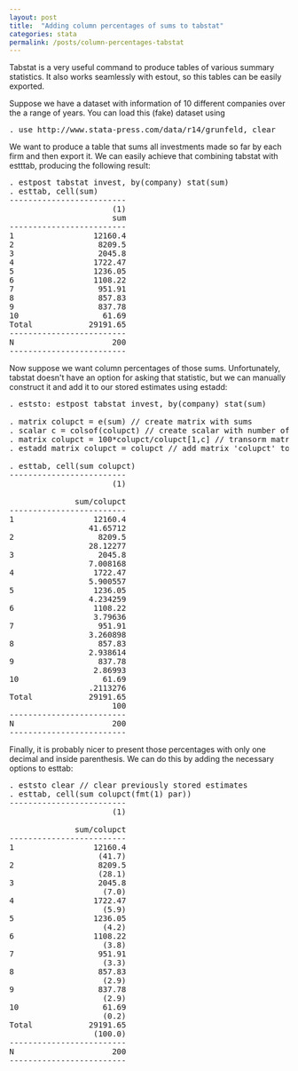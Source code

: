 ```yaml
---
layout: post
title:  "Adding column percentages of sums to tabstat"
categories: stata
permalink: /posts/column-percentages-tabstat
---
```


Tabstat is a very useful command to produce tables of various summary statistics. It also works seamlessly with estout, so this tables can be easily exported.

Suppose we have a dataset with information of 10 different companies over the a range of years. You can load this (fake) dataset using

<pre class="sh_stata">
. use http://www.stata-press.com/data/r14/grunfeld, clear
</pre>

We want to produce a table that sums all investments made so far by each firm and then export it. We can easily achieve that combining tabstat with estttab, producing the following result:

<pre class="sh_stata">
. estpost tabstat invest, by(company) stat(sum)
. esttab, cell(sum)
-------------------------
                      (1)
                      sum
-------------------------
1                 12160.4
2                  8209.5
3                  2045.8
4                 1722.47
5                 1236.05
6                 1108.22
7                  951.91
8                  857.83
9                  837.78
10                  61.69
Total            29191.65
-------------------------
N                     200
-------------------------
</pre>

Now suppose we want column percentages of those sums. Unfortunately, tabstat doesn't have an option for asking that statistic, but we can manually construct it and add it to our stored estimates using estadd:

<pre class="sh_stata">
. eststo: estpost tabstat invest, by(company) stat(sum)

. matrix colupct = e(sum) // create matrix with sums
. scalar c = colsof(colupct) // create scalar with number of rows of matrix
. matrix colupct = 100*colupct/colupct[1,c] // transorm matrix values to percentages
. estadd matrix colupct = colupct // add matrix 'colupct' to stored estimates

. esttab, cell(sum colupct)
-------------------------
                      (1)

              sum/colupct
-------------------------
1                 12160.4
                 41.65712
2                  8209.5
                 28.12277
3                  2045.8
                 7.008168
4                 1722.47
                 5.900557
5                 1236.05
                 4.234259
6                 1108.22
                  3.79636
7                  951.91
                 3.260898
8                  857.83
                 2.938614
9                  837.78
                  2.86993
10                  61.69
                 .2113276
Total            29191.65
                      100
-------------------------
N                     200
-------------------------
</pre>

Finally, it is probably nicer to present those percentages with only one decimal and inside parenthesis. We can do this by adding the necessary options to esttab:

<pre class="sh_stata">
. eststo clear // clear previously stored estimates
. esttab, cell(sum colupct(fmt(1) par))
-------------------------
                      (1)

              sum/colupct
-------------------------
1                 12160.4
                   (41.7)
2                  8209.5
                   (28.1)
3                  2045.8
                    (7.0)
4                 1722.47
                    (5.9)
5                 1236.05
                    (4.2)
6                 1108.22
                    (3.8)
7                  951.91
                    (3.3)
8                  857.83
                    (2.9)
9                  837.78
                    (2.9)
10                  61.69
                    (0.2)
Total            29191.65
                  (100.0)
-------------------------
N                     200
-------------------------
</pre>
